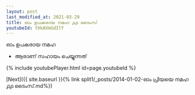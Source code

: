```yaml
---
layout: post
last_modified_at: 2021-03-29
title: ഓം ഉപകരായ നമഹ ൧൧ ടൈംസ്
youtubeId: thkAVmGdIlY
---
```

 
 
 ഓം ഉപകരായ നമഹ 
 
 -  ആരാണ് സഹായം ചെയ്യുന്നത് 
 
  
 
  
 
 
 
 
 
 


{% include youtubePlayer.html id=page.youtubeId %}
 
[Next]({{ site.baseurl }}{% link  split1/_posts/2014-01-02-ഓം പ്രിയയെ നമഹ ൧൧ ടൈംസ്.md%})
 
